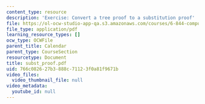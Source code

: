 ```yaml
---
content_type: resource
description: 'Exercise: Convert a tree proof to a substitution proof'
file: https://ol-ocw-studio-app-qa.s3.amazonaws.com/courses/6-844-computability-theory-of-and-with-scheme-spring-2003/766c082627b3888c71123f0a81f9671b_subst_proof.pdf
file_type: application/pdf
learning_resource_types: []
ocw_type: OCWFile
parent_title: Calendar
parent_type: CourseSection
resourcetype: Document
title: subst_proof.pdf
uid: 766c0826-27b3-888c-7112-3f0a81f9671b
video_files:
  video_thumbnail_file: null
video_metadata:
  youtube_id: null
---
```

